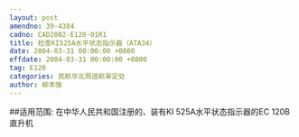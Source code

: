 ```yaml
---
layout: post
amendno: 39-4384
cadno: CAD2002-E120-01R1
title: 检查KI525A水平状态指示器（ATA34）
date: 2004-03-31 00:00:00 +0800
effdate: 2004-03-31 00:00:00 +0800
tag: E120
categories: 民航华北局适航审定处
author: 柳本强
---
```


##适用范围:
在中华人民共和国注册的、装有KI 525A水平状态指示器的EC 120B直升机

